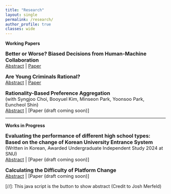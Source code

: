```yaml
---
title: "Research"
layout: single
permalink: /research/
author_profile: true
classes: wide
---
```





**Working Papers**

<span style="font-size:12pt;"> **Better or Worse? Biased Decisions from Human-Machine Collaboration**</span><br>
<span style="font-size:11pt;">   <a href="#/" onclick="visib('abs_better')">Abstract</a> |  [Paper](https://ByunghunHahn.github.io/research/Better_or_Worse.pdf)</span> 

<div id="abs_better" style="display: none;">
    <p style="font-size:11pt;"> Korea Baseball Organization (KBO) introduced the replay review system to improve the accuracy and fairness of the umpire decisions in 2014. However, we show that the winning probability of the home team has significantly increased after the implementation, which implies that the introduction of the replay review system deteriorated the fairness of the umpire’s decisions. Our interpretation is that it is because of the imperfect system design. Because the replay review chances are limited to two times, the umpires ended up having incentives to give favorable decisions for the home team.
  </p>  
</div>


<span style="font-size:12pt;"> <strong>Are Young Criminals Rational?</strong></span><br>
<span style="font-size:11pt;">   <a href="#/" onclick="visib('abs_are')">Abstract</a> |  [Paper](https://ByunghunHahn.github.io/research/Are_Young_Criminals_Rational.pdf)</span> 

<div id="abs_are" style="display: none;"> 
    <p style="font-size:11pt;">  We develop a model in which individuals accumulate two types of human capital: legal and crime-specific, both of which are accumulated through learning by doing. Juveniles in their final year before losing juvenile status anticipate higher future costs of crime, giving them an incentive to shift effort toward legal work. Our model predicts that individuals on the verge of this transition are more likely to desist from crime even before reaching the age of criminal majority. Using FBI arrestee data, we empirically validate this. Exploiting policy changes in four states that raised the age of criminal majority from 17 to 18, we find causal evidence that juveniles in their final year of being legally treated as juveniles commit fewer crimes than other age groups.
  </p>  
</div>

<span style="font-size:12pt;"> **Rationality-Based Preference Aggregation**</span><br>
<span style="font-size:11pt;"> (with Syngjoo Choi, Booyuel Kim, Minseon Park, Yoonsoo Park, Euncheol Shin) </span><br>
<span style="font-size:11pt;">   <a href="#/" onclick="visib('abs_rationality')">Abstract</a> |  [Paper (draft coming soon)]</span> 

<div id="abs_rationality" style="display: none;">
    <p style="font-size:11pt;"> Coming Soon
  </p>  
</div>

---

**Works in Progress**

<span style="font-size:12pt;"> **Evaluating the performance of different high school types: Based on the change of Korean University Entrance System**</span><br>
<span style="font-size:11pt;"> (Written in Korean, Awarded Undergraduate Independent Study 2024 at SNU) </span><br>
<span style="font-size:11pt;">   <a href="#/" onclick="visib('abs_evaluating')">Abstract</a> |  [Paper (draft coming soon)]</span> 

<div id="abs_evaluating" style="display: none;">
    <p style="font-size:11pt;"> In Korea, there are two types of university entrance systems: Jeongsi, based on a single Korean SAT score, and Susi, based on three years of high school grades. Starting from 2022, Korea increased the proportion of Jeongsi from 23% to 40%. We examine the impact of this policy by analyzing Seoul National University acceptance rates from 2018 to 2023 across different types of high schools. The results show that high schools in wealthy areas, the three Gangnam districts, saw a significant increase in acceptance rates. In contrast, specialized high schools did not experience a notable increase, and non-metropolitan high schools saw a decline.
  </p>  
</div>


<span style="font-size:12pt;"> **Calculating the Difficulty of Platform Change**</span><br>
<span style="font-size:11pt;">   <a href="#/" onclick="visib('abs_calculating')">Abstract</a> |  [Paper (draft coming soon)]</span> 

<div id="abs_calculating" style="display: none;">
    <p style="font-size:11pt;"> We consider various network structures and show that the acceptability of a new platform greatly depends on the structure of the existing network. Theoretic Analysis indicates that in the past where people were mostly engaged in a small local interaction, it can be easier to accept a new superior platform. Also, We show that unequal power distribution inside a network and the existence of an influencer would make the acceptance of a new superior platform easier.
  </p>  
</div>

[//]: This java script is the button to show abstract (Credit to Josh Merfeld)
<script>
 function visib(id) {
  var x = document.getElementById(id);
  if (x.style.display === "block") {
    x.style.display = "none";
  } else {
    x.style.display = "block";
  }
}
</script>
